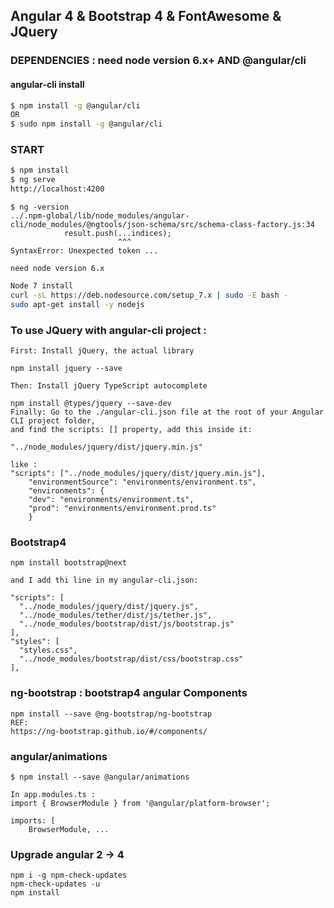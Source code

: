 ## Angular 4 & Bootstrap 4 & FontAwesome & JQuery

### DEPENDENCIES : need node version 6.x+ AND @angular/cli

#### angular-cli install

```sh
$ npm install -g @angular/cli
OR
$ sudo npm install -g @angular/cli
```

### START
```sh
$ npm install
$ ng serve
http://localhost:4200
```

```
$ ng -version
../.npm-global/lib/node_modules/angular-cli/node_modules/@ngtools/json-schema/src/schema-class-factory.js:34
            result.push(...indices);
                        ^^^
SyntaxError: Unexpected token ...

need node version 6.x
```

```sh
Node 7 install
curl -sL https://deb.nodesource.com/setup_7.x | sudo -E bash -
sudo apt-get install -y nodejs
```

### To use JQuery with angular-cli project :

```
First: Install jQuery, the actual library

npm install jquery --save

Then: Install jQuery TypeScript autocomplete

npm install @types/jquery --save-dev
Finally: Go to the ./angular-cli.json file at the root of your Angular CLI project folder, 
and find the scripts: [] property, add this inside it:

"../node_modules/jquery/dist/jquery.min.js"

like :
"scripts": ["../node_modules/jquery/dist/jquery.min.js"],
    "environmentSource": "environments/environment.ts",
    "environments": {
    "dev": "environments/environment.ts",
    "prod": "environments/environment.prod.ts"
    }

```

### Bootstrap4

```
npm install bootstrap@next

and I add thi line in my angular-cli.json:

"scripts": [
  "../node_modules/jquery/dist/jquery.js",
  "../node_modules/tether/dist/js/tether.js",
  "../node_modules/bootstrap/dist/js/bootstrap.js"
],
"styles": [
  "styles.css",
  "../node_modules/bootstrap/dist/css/bootstrap.css"
],

```
### ng-bootstrap : bootstrap4 angular Components

```
npm install --save @ng-bootstrap/ng-bootstrap
REF:
https://ng-bootstrap.github.io/#/components/
```

### angular/animations

```
$ npm install --save @angular/animations

In app.modules.ts :
import { BrowserModule } from '@angular/platform-browser';

imports: [
    BrowserModule, ...
```
### Upgrade angular 2 -> 4

```
npm i -g npm-check-updates
npm-check-updates -u
npm install
```


